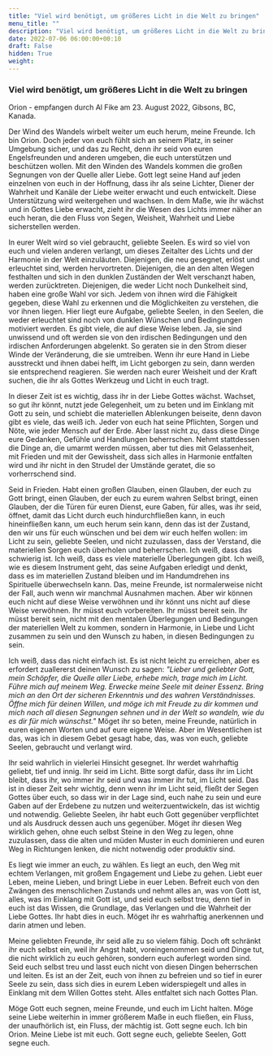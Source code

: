 ```yaml
---
title: "Viel wird benötigt, um größeres Licht in die Welt zu bringen"
menu_title: ""
description: "Viel wird benötigt, um größeres Licht in die Welt zu bringen"
date: 2022-07-06 06:00:00+00:10
draft: False
hidden: True
weight:
---
```

### Viel wird benötigt, um größeres Licht in die Welt zu bringen

Orion - empfangen durch Al Fike am 23. August 2022, Gibsons, BC, Kanada.

Der Wind des Wandels wirbelt weiter um euch herum, meine Freunde. Ich bin Orion. Doch jeder von euch fühlt sich an seinem Platz, in seiner Umgebung sicher, und das zu Recht, denn ihr seid von euren Engelsfreunden und anderen umgeben, die euch unterstützen und beschützen wollen. Mit den Winden des Wandels kommen die großen Segnungen von der Quelle aller Liebe. Gott legt seine Hand auf jeden einzelnen von euch in der Hoffnung, dass ihr als seine Lichter, Diener der Wahrheit und Kanäle der Liebe weiter erwacht und euch entwickelt. Diese Unterstützung wird weitergehen und wachsen. In dem Maße, wie ihr wächst und in Gottes Liebe erwacht, zieht ihr die Wesen des Lichts immer näher an euch heran, die den Fluss von Segen, Weisheit, Wahrheit und Liebe sicherstellen werden. 

In eurer Welt wird so viel gebraucht, geliebte Seelen. Es wird so viel von euch und vielen anderen verlangt, um dieses Zeitalter des Lichts und der Harmonie in der Welt einzuläuten. Diejenigen, die neu gesegnet, erlöst und erleuchtet sind, werden hervortreten. Diejenigen, die an den alten Wegen festhalten und sich in den dunklen Zuständen der Welt verschanzt haben, werden zurücktreten. Diejenigen, die weder Licht noch Dunkelheit sind, haben eine große Wahl vor sich. Jedem von ihnen wird die Fähigkeit gegeben, diese Wahl zu erkennen und die Möglichkeiten zu verstehen, die vor ihnen liegen. Hier liegt eure Aufgabe, geliebte Seelen, in den Seelen, die weder erleuchtet sind noch von dunklen Wünschen und Bedingungen motiviert werden. Es gibt viele, die auf diese Weise leben. Ja, sie sind unwissend und oft werden sie von den irdischen Bedingungen und den irdischen Anforderungen abgelenkt. So geraten sie in den Strom dieser Winde der Veränderung, die sie umtreiben. Wenn ihr eure Hand in Liebe ausstreckt und ihnen dabei helft, im Licht geborgen zu sein, dann werden sie entsprechend reagieren. Sie werden nach eurer Weisheit und der Kraft suchen, die ihr als Gottes Werkzeug und Licht in euch tragt. 

In dieser Zeit ist es wichtig, dass ihr in der Liebe Gottes wächst. Wachset, so gut ihr könnt, nutzt jede Gelegenheit, um zu beten und im Einklang mit Gott zu sein, und schiebt die materiellen Ablenkungen beiseite, denn davon gibt es viele, das weiß ich. Jeder von euch hat seine Pflichten, Sorgen und Nöte, wie jeder Mensch auf der Erde. Aber lasst nicht zu, dass diese Dinge eure Gedanken, Gefühle und Handlungen beherrschen. Nehmt stattdessen die Dinge an, die umarmt werden müssen, aber tut dies mit Gelassenheit, mit Frieden und mit der Gewissheit, dass sich alles in Harmonie entfalten wird und ihr nicht in den Strudel der Umstände geratet, die so vorherrschend sind. 

Seid in Frieden. Habt einen großen Glauben, einen Glauben, der euch zu Gott bringt, einen Glauben, der euch zu eurem wahren Selbst bringt, einen Glauben, der die Türen für euren Dienst, eure Gaben, für alles, was ihr seid, öffnet, damit das Licht durch euch hindurchfließen kann, in euch hineinfließen kann, um euch herum sein kann, denn das ist der Zustand, den wir uns für euch wünschen und bei dem wir euch helfen wollen: im Licht zu sein, geliebte Seelen, und nicht zuzulassen, dass der Verstand, die materiellen Sorgen euch überholen und beherrschen. Ich weiß, dass das schwierig ist. Ich weiß, dass es viele materielle Überlegungen gibt. Ich weiß, wie es diesem Instrument geht, das seine Aufgaben erledigt und denkt, dass es im materiellen Zustand bleiben und im Handumdrehen ins Spirituelle überwechseln kann. Das, meine Freunde, ist normalerweise nicht der Fall, auch wenn wir manchmal Ausnahmen machen. Aber wir können euch nicht auf diese Weise verwöhnen und ihr könnt uns nicht auf diese Weise verwöhnen. Ihr müsst euch vorbereiten. Ihr müsst bereit sein. Ihr müsst bereit sein, nicht mit den mentalen Überlegungen und Bedingungen der materiellen Welt zu kommen, sondern in Harmonie, in Liebe und Licht zusammen zu sein und den Wunsch zu haben, in diesen Bedingungen zu sein.

Ich weiß, dass das nicht einfach ist. Es ist nicht leicht zu erreichen, aber es erfordert zuallererst deinen Wunsch zu sagen: *"Lieber und geliebter Gott, mein Schöpfer, die Quelle aller Liebe, erhebe mich, trage mich im Licht. Führe mich auf meinem Weg. Erwecke meine Seele mit deiner Essenz. Bring mich an den Ort der sicheren Erkenntnis und des wahren Verständnisses. Öffne mich für deinen Willen, und möge ich mit Freude zu dir kommen und mich nach all diesen Segnungen sehnen und in der Welt so wandeln, wie du es dir für mich wünschst."* Möget ihr so beten, meine Freunde, natürlich in euren eigenen Worten und auf eure eigene Weise. Aber im Wesentlichen ist das, was ich in diesem Gebet gesagt habe, das, was von euch, geliebte Seelen, gebraucht und verlangt wird.

Ihr seid wahrlich in vielerlei Hinsicht gesegnet. Ihr werdet wahrhaftig geliebt, tief und innig. Ihr seid im Licht. Bitte sorgt dafür, dass ihr im Licht bleibt, dass ihr, wo immer ihr seid und was immer ihr tut, im Licht seid. Das ist in dieser Zeit sehr wichtig, denn wenn ihr im Licht seid, fließt der Segen Gottes über euch, so dass wir in der Lage sind, euch nahe zu sein und eure Gaben auf der Erdebene zu nutzen und weiterzuentwickeln, das ist wichtig und notwendig. Geliebte Seelen, ihr habt euch Gott gegenüber verpflichtet und als Ausdruck dessen auch uns gegenüber. Möget ihr diesen Weg wirklich gehen, ohne euch selbst Steine in den Weg zu legen, ohne zuzulassen, dass die alten und müden Muster in euch dominieren und euren Weg in Richtungen lenken, die nicht notwendig oder produktiv sind.

Es liegt wie immer an euch, zu wählen. Es liegt an euch, den Weg mit echtem Verlangen, mit großem Engagement und Liebe zu gehen. Liebt euer Leben, meine Lieben, und bringt Liebe in euer Leben. Befreit euch von den Zwängen des menschlichen Zustands und nehmt alles an, was von Gott ist, alles, was im Einklang mit Gott ist, und seid euch selbst treu, denn tief in euch ist das Wissen, die Grundlage, das Verlangen und die Wahrheit der Liebe Gottes. Ihr habt dies in euch. Möget ihr es wahrhaftig anerkennen und darin atmen und leben.

Meine geliebten Freunde, ihr seid alle zu so vielem fähig. Doch oft schränkt ihr euch selbst ein, weil ihr Angst habt, voreingenommen seid und Dinge tut, die nicht wirklich zu euch gehören, sondern euch auferlegt worden sind. Seid euch selbst treu und lasst euch nicht von diesen Dingen beherrschen und leiten. Es ist an der Zeit, euch von ihnen zu befreien und so tief in eurer Seele zu sein, dass sich dies in eurem Leben widerspiegelt und alles in Einklang mit dem Willen Gottes steht. Alles entfaltet sich nach Gottes Plan. 

Möge Gott euch segnen, meine Freunde, und euch im Licht halten. Möge seine Liebe weiterhin in immer größerem Maße in euch fließen, ein Fluss, der unaufhörlich ist, ein Fluss, der mächtig ist. Gott segne euch. Ich bin Orion. Meine Liebe ist mit euch. Gott segne euch, geliebte Seelen, Gott segne euch.